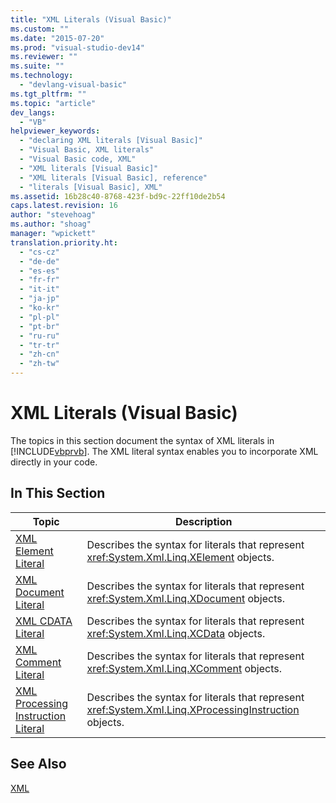 ```yaml
---
title: "XML Literals (Visual Basic)"
ms.custom: ""
ms.date: "2015-07-20"
ms.prod: "visual-studio-dev14"
ms.reviewer: ""
ms.suite: ""
ms.technology: 
  - "devlang-visual-basic"
ms.tgt_pltfrm: ""
ms.topic: "article"
dev_langs: 
  - "VB"
helpviewer_keywords: 
  - "declaring XML literals [Visual Basic]"
  - "Visual Basic, XML literals"
  - "Visual Basic code, XML"
  - "XML literals [Visual Basic]"
  - "XML literals [Visual Basic], reference"
  - "literals [Visual Basic], XML"
ms.assetid: 16b28c40-8768-423f-bd9c-22ff10de2b54
caps.latest.revision: 16
author: "stevehoag"
ms.author: "shoag"
manager: "wpickett"
translation.priority.ht: 
  - "cs-cz"
  - "de-de"
  - "es-es"
  - "fr-fr"
  - "it-it"
  - "ja-jp"
  - "ko-kr"
  - "pl-pl"
  - "pt-br"
  - "ru-ru"
  - "tr-tr"
  - "zh-cn"
  - "zh-tw"
---
```

# XML Literals (Visual Basic)
The topics in this section document the syntax of XML literals in [!INCLUDE[vbprvb](../../../csharp/programming-guide/concepts/linq/includes/vbprvb_md.md)]. The XML literal syntax enables you to incorporate XML directly in your code.  
  
## In This Section  
  
|Topic|Description|  
|-----------|-----------------|  
|[XML Element Literal](../../../visual-basic/language-reference/xml-literals/xml-element-literal.md)|Describes the syntax for literals that represent <xref:System.Xml.Linq.XElement> objects.|  
|[XML Document Literal](../../../visual-basic/language-reference/xml-literals/xml-document-literal.md)|Describes the syntax for literals that represent <xref:System.Xml.Linq.XDocument> objects.|  
|[XML CDATA Literal](../../../visual-basic/language-reference/xml-literals/xml-cdata-literal.md)|Describes the syntax for literals that represent <xref:System.Xml.Linq.XCData> objects.|  
|[XML Comment Literal](../../../visual-basic/language-reference/xml-literals/xml-comment-literal.md)|Describes the syntax for literals that represent <xref:System.Xml.Linq.XComment> objects.|  
|[XML Processing Instruction Literal](../../../visual-basic/language-reference/xml-literals/xml-processing-instruction-literal.md)|Describes the syntax for literals that represent <xref:System.Xml.Linq.XProcessingInstruction> objects.|  
  
## See Also  
 [XML](../../../visual-basic/programming-guide/language-features/xml/index.md)